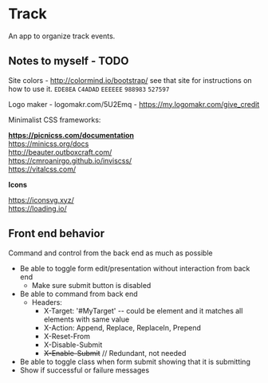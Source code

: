 # Track

An app to organize track events.

## Notes to myself - TODO

Site colors - http://colormind.io/bootstrap/ see that site for instructions on
how to use it. `EDE8EA` `C4ADAD` `EEEEEE` `988983` `527597`

Logo maker - logomakr.com/5U2Emq - https://my.logomakr.com/give_credit

Minimalist CSS frameworks:


**<https://picnicss.com/documentation>**  
https://minicss.org/docs  
http://beauter.outboxcraft.com/  
https://cmroanirgo.github.io/inviscss/  
https://vitalcss.com/

**Icons**

https://iconsvg.xyz/  
https://loading.io/

## Front end behavior

Command and control from the back end as much as possible

- Be able to toggle form edit/presentation without interaction from back end
    + Make sure submit button is disabled
- Be able to command from back end
    + Headers:
        * X-Target: '#MyTarget' -- could be element and it matches all elements
          with same value
        * X-Action: Append, Replace, ReplaceIn, Prepend
        * X-Reset-From
        * X-Disable-Submit
        * ~~X-Enable-Submit~~ // Redundant, not needed
- Be able to toggle class when form submit showing that it is submitting
- Show if successful or failure messages


